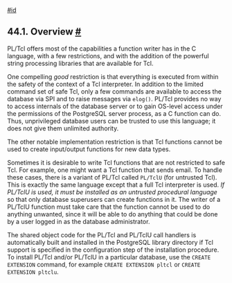 [#id](#PLTCL-OVERVIEW)

## 44.1. Overview [#](#PLTCL-OVERVIEW)

PL/Tcl offers most of the capabilities a function writer has in the C language, with a few restrictions, and with the addition of the powerful string processing libraries that are available for Tcl.

One compelling *good* restriction is that everything is executed from within the safety of the context of a Tcl interpreter. In addition to the limited command set of safe Tcl, only a few commands are available to access the database via SPI and to raise messages via `elog()`. PL/Tcl provides no way to access internals of the database server or to gain OS-level access under the permissions of the PostgreSQL server process, as a C function can do. Thus, unprivileged database users can be trusted to use this language; it does not give them unlimited authority.

The other notable implementation restriction is that Tcl functions cannot be used to create input/output functions for new data types.

Sometimes it is desirable to write Tcl functions that are not restricted to safe Tcl. For example, one might want a Tcl function that sends email. To handle these cases, there is a variant of PL/Tcl called `PL/TclU` (for untrusted Tcl). This is exactly the same language except that a full Tcl interpreter is used. *If PL/TclU is used, it must be installed as an untrusted procedural language* so that only database superusers can create functions in it. The writer of a PL/TclU function must take care that the function cannot be used to do anything unwanted, since it will be able to do anything that could be done by a user logged in as the database administrator.

The shared object code for the PL/Tcl and PL/TclU call handlers is automatically built and installed in the PostgreSQL library directory if Tcl support is specified in the configuration step of the installation procedure. To install PL/Tcl and/or PL/TclU in a particular database, use the `CREATE EXTENSION` command, for example `CREATE EXTENSION pltcl` or `CREATE EXTENSION pltclu`.